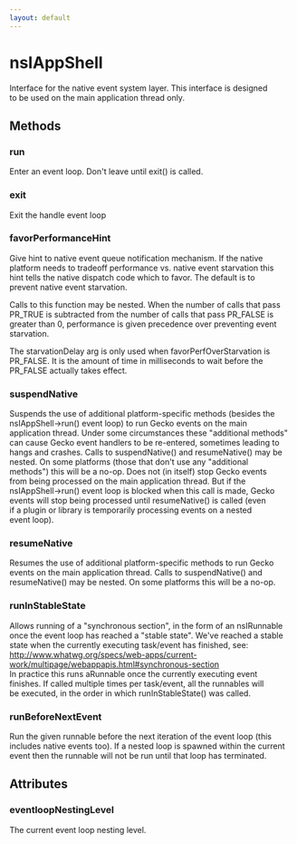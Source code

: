 ```yaml
---
layout: default
---
```


# nsIAppShell #
  
Interface for the native event system layer.  This interface is designed  
to be used on the main application thread only.  
  

## Methods ##

### run ###
  
Enter an event loop.  Don't leave until exit() is called.  
  

### exit ###
  
Exit the handle event loop  
  

### favorPerformanceHint ###
  
Give hint to native event queue notification mechanism. If the native  
platform needs to tradeoff performance vs. native event starvation this  
hint tells the native dispatch code which to favor.  The default is to  
prevent native event starvation.  
  
Calls to this function may be nested. When the number of calls that pass  
PR_TRUE is subtracted from the number of calls that pass PR_FALSE is  
greater than 0, performance is given precedence over preventing event  
starvation.  
  
The starvationDelay arg is only used when favorPerfOverStarvation is  
PR_FALSE. It is the amount of time in milliseconds to wait before the  
PR_FALSE actually takes effect.  
  

### suspendNative ###
  
Suspends the use of additional platform-specific methods (besides the  
nsIAppShell->run() event loop) to run Gecko events on the main  
application thread.  Under some circumstances these "additional methods"  
can cause Gecko event handlers to be re-entered, sometimes leading to  
hangs and crashes.  Calls to suspendNative() and resumeNative() may be  
nested.  On some platforms (those that don't use any "additional  
methods") this will be a no-op.  Does not (in itself) stop Gecko events  
from being processed on the main application thread.  But if the  
nsIAppShell->run() event loop is blocked when this call is made, Gecko  
events will stop being processed until resumeNative() is called (even  
if a plugin or library is temporarily processing events on a nested  
event loop).  
  

### resumeNative ###
  
Resumes the use of additional platform-specific methods to run Gecko  
events on the main application thread.  Calls to suspendNative() and  
resumeNative() may be nested.  On some platforms this will be a no-op.  
  

### runInStableState ###
  
Allows running of a "synchronous section", in the form of an nsIRunnable  
once the event loop has reached a "stable state". We've reached a stable  
state when the currently executing task/event has finished, see:  
http://www.whatwg.org/specs/web-apps/current-work/multipage/webappapis.html#synchronous-section  
In practice this runs aRunnable once the currently executing event  
finishes. If called multiple times per task/event, all the runnables will  
be executed, in the order in which runInStableState() was called.  
  

### runBeforeNextEvent ###
  
Run the given runnable before the next iteration of the event loop (this  
includes native events too). If a nested loop is spawned within the current  
event then the runnable will not be run until that loop has terminated.  
  

## Attributes ##

### eventloopNestingLevel ###
  
The current event loop nesting level.  
  
